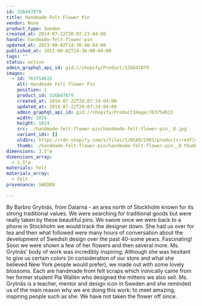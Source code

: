 ```yaml
---
id: 326847879
title: Handmade Felt Flower Pin
vendor: None
product_type: Sweden
created_at: 2014-07-22T20:07:23-04:00
handle: handmade-felt-flower-pin
updated_at: 2023-08-02T14:36:40-04:00
published_at: 2011-06-02T14:36:00-04:00
tags: ""
status: active
admin_graphql_api_id: gid://shopify/Product/326847879
images:
  - id: 763754615
    alt: Handmade Felt Flower Pin
    position: 1
    product_id: 326847879
    created_at: 2014-07-22T20:07:24-04:00
    updated_at: 2014-07-22T20:07:24-04:00
    admin_graphql_api_id: gid://shopify/ProductImage/763754615
    width: 1024
    height: 1024
    src: ./handmade-felt-flower-pin/handmade-felt-flower-pin__0.jpg
    variant_ids: []
    oldSrc: https://cdn.shopify.com/s/files/1/0589/2901/products/redflowerpin.jpeg?v=1406074044
    thumb: ./handmade-felt-flower-pin/handmade-felt-flower-pin__0-thumb.jpg
dimensions: 3.5"ø
dimensions_array:
  - 3.5"ø
materials: Felt
materials_array:
  - Felt
provenance: SWEDEN

---
```


By Barbro Grytnäs, from Dalarna - an area north of Stockholm known for its strong traditional values. We were searching for traditional goods but were really taken by these beautiful pins. We swore once we were back to a phone in Stockholm we would track the designer down. She had us over for tea and then what followed were many hours of conversation about the development of Swedish design over the past 40-some years. Fascinating! Soon we were shown a few of her flowers and then several more. Ms. Grytnäs’ body of work was incredibly inspiring. Although she was hesitant to give us certain colors (in consideration of our store and what she believed New York people would prefer), we made out with some lovely blossoms. Each are handmade from felt scraps which ironically came from her former student Pia Wallén who designed the mittens we also sell. Ms. Grytnäs is a teacher, mentor and design icon in Sweden and she reminded us of the main reason why we are doing this work: to meet amazing, inspiring people such as she. We have not taken the flower off since.